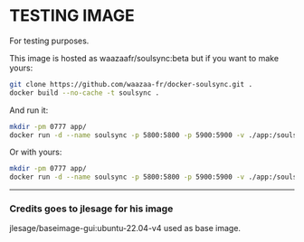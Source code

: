 # TESTING IMAGE

For testing purposes.

This image is hosted as waazaafr/soulsync:beta but if you want to make yours:

```bash
git clone https://github.com/waazaa-fr/docker-soulsync.git .
docker build --no-cache -t soulsync .
```

And run it:
```bash
mkdir -pm 0777 app/
docker run -d --name soulsync -p 5800:5800 -p 5900:5900 -v ./app:/soulsync waazaafr/soulsync:beta
```

Or with yours:
```bash
mkdir -pm 0777 app/
docker run -d --name soulsync -p 5800:5800 -p 5900:5900 -v ./app:/soulsync soulsync
```

---

### Credits goes to jlesage for his image 
jlesage/baseimage-gui:ubuntu-22.04-v4 used as base image.